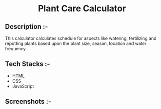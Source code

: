 # <p align="center">Plant Care Calculator</p>

## Description :-

This calculator calculates schedule for aspects like watering, fertilizing and repotting plants based upon the plant size, season, location and water frequency.

## Tech Stacks :-

- HTML
- CSS
- JavaScript

## Screenshots :-

